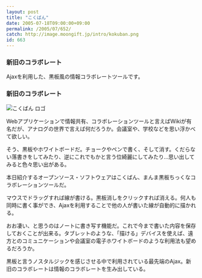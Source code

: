 ```yaml
---
layout: post
title: "こくばん"
date: 2005-07-18T09:00:00+09:00
permalink: /2005/07/652/
catch: http://image.moongift.jp/intro/kokuban.png
id: 663
---
```

### 新旧のコラボレート
  
Ajaxを利用した、黒板風の情報コラボレートツールです。  
<!--more-->  

### 新旧のコラボレート
  

![こくばん ロゴ](http://image.moongift.jp/intro/kokuban.png "こくばん ロゴ")

  

Webアプリケーションで情報共有、コラボレーションツールと言えばWikiが有名だが、アナログの世界で言えば何だろうか。会議室や、学校などを思い浮かべて欲しい。

  

そう、黒板やホワイトボードだ。チョークやペンで書く、そして消す。くだらない落書きをしてみたり、逆にこれでもかと言う位綺麗にしてみたり…思い出してみると色々思い出がある。

  

本日紹介するオープンソース・ソフトウェアはこくばん、まんま黒板ちっくなコラボレーションツールだ。

  

マウスでドラッグすれば線が書ける。黒板消しをクリックすれば消える。何人も同時に書く事ができ、Ajaxを利用することで他の人が書いた線が自動的に描かれる。

  

おお凄い、と思うのはノートに書き写す機能だ。これで今まで書いた内容を保存しておくことが出来る。タブレットのような、「描ける」デバイスを使えば、遠方とのコミュニケーションや会議室の電子ホワイトボードのような利用法も望めるだろうか。

  

黒板と言うノスタルジックを感じさせる中で利用されている最先端のAjax。新旧のコラボレートは情報のコラボレートを生み出している。

